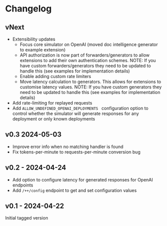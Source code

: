 # Changelog

## vNext

- Extensibility updates
  - Focus core simulator on OpenAI (moved doc intelligence generator to example extension)
  - API authorization is now part of forwarders/generators to allow extensions to add their own authentication schemes. NOTE: If you have custom forwarders/generators they need to be updated to handle this (see examples for implementation details)
  - Enable adding custom rate limiters
  - Move latency calculation to generators. This allows for extensions to customise latency values. NOTE: If you have custom generators they need to be updated to handle this (see examples for implementation details)
- Add rate-limiting for replayed requests
- Add `ALLOW_UNDEFINED_OPENAI_DEPLOYMENTS ` configuration option to control whether the simulator will generate responses for any deployment or only known deployments


## v0.3 2024-05-03

- Improve error info when no matching handler is found
- Fix tokens-per-minute to requests-per-minute conversion bug

## v0.2 - 2024-04-24

- Add option to configure latency for generated responses for OpenAI endpoints
- Add `/++/config` endpoint to get and set configuration values

## v0.1 - 2024-04-22

Initial tagged version